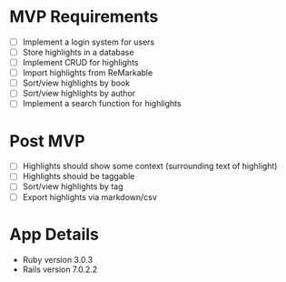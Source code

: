 # MVP Requirements
- [ ] Implement a login system for users
- [ ] Store highlights in a database
- [ ] Implement CRUD for highlights
- [ ] Import highlights from ReMarkable
- [ ] Sort/view highlights by book
- [ ] Sort/view highlights by author
- [ ] Implement a search function for highlights

# Post MVP
- [ ] Highlights should show some context (surrounding text of highlight)
- [ ] Highlights should be taggable
- [ ] Sort/view highlights by tag
- [ ] Export highlights via markdown/csv

# App Details

* Ruby version 3.0.3
* Rails version 7.0.2.2
